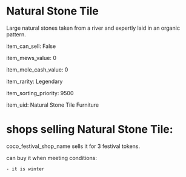 # Natural Stone Tile

Large natural stones taken from a river and expertly laid in an organic pattern.

item_can_sell: False

item_mews_value: 0

item_mole_cash_value: 0

item_rarity: Legendary

item_sorting_priority: 9500

item_uid: Natural Stone Tile Furniture

# shops selling Natural Stone Tile:

coco_festival_shop_name sells it for 3 festival tokens.

  can buy it when meeting conditions: 

    - it is winter